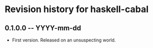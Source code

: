 # Revision history for haskell-cabal

## 0.1.0.0 -- YYYY-mm-dd

* First version. Released on an unsuspecting world.
